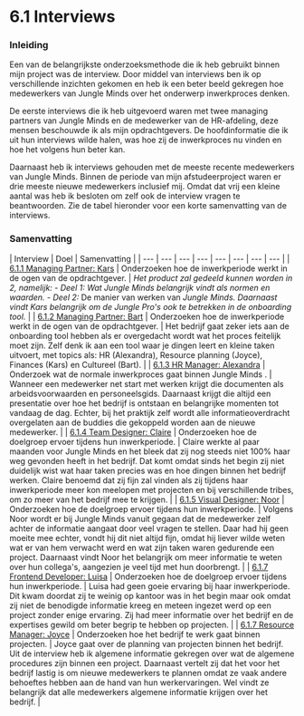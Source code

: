 # 6.1 Interviews

### Inleiding

Een van de belangrijkste onderzoeksmethode die ik heb gebruikt binnen mijn project was de interview. Door middel van interviews ben ik op verschillende inzichten gekomen en heb ik een beter beeld gekregen hoe medewerkers van Jungle Minds over het onderwerp inwerkproces denken. 

De eerste interviews die ik heb uitgevoerd waren met twee managing partners van Jungle Minds en de medewerker van de HR-afdeling, deze mensen beschouwde ik als mijn opdrachtgevers. De hoofdinformatie die ik uit hun interviews wilde halen, was hoe zij de inwerkproces nu vinden en hoe het volgens hun beter kan. 

Daarnaast heb ik interviews gehouden met de meeste recente medewerkers van Jungle Minds. Binnen de periode van mijn afstudeerproject waren er drie meeste nieuwe medewerkers inclusief mij. Omdat dat vrij een kleine aantal was heb ik besloten om zelf ook de interview vragen te beantwoorden. Zie de tabel hieronder voor een korte samenvatting van de interviews.

### Samenvatting

| Interview | Doel | Samenvatting |
| --- | --- | --- | --- | --- | --- | --- | --- |
| [6.1.1 Managing Partner: Kars](6.1.1-managing-partner-kars.md)                                                                                                                                                                                                                                                                                                                                                                                                     | Onderzoeken hoe de inwerkperiode werkt in de ogen van de opdrachtgever.                                                                                                                                                                                                                                  | _Het product zal gedeeld kunnen worden in 2, namelijk: - Deel 1: Wat Jungle Minds belangrijk vindt als normen en waarden. - Deel 2:_ De manier van werken van _Jungle Minds. Daarnaast vindt Kars belangrijk om de Jungle Pro's ook te betrekken in de onboarding tool._ |
| [6.1.2 Managing Partner: Bart](6.1.2-managing-partner-bart.md) | Onderzoeken hoe de inwerkperiode werkt in de ogen van de opdrachtgever.  | Het bedrijf gaat zeker iets aan de onboarding tool hebben als er overgedacht wordt wat het proces feitelijk moet zijn. Zelf denk ik aan een tool waar je dingen leert en kleine taken uitvoert, met topics als: HR \(Alexandra\), Resource planning \(Joyce\), Finances \(Kars\) en Cultureel \(Bart\). |
| [6.1.3 HR Manager: Alexandra](6.1.3-hr-manager-alexandra.md) | Onderzoek wat de normale inwerkproces gaat binnen Jungle Minds . | Wanneer een medewerker net start met werken krijgt die documenten als arbeidsvoorwaarden en personeelsgids. Daarnaast krijgt die altijd een presentatie over hoe het bedrijf is ontstaan en belangrijke momenten tot vandaag de dag. Echter, bij het praktijk zelf wordt alle informatieoverdracht overgelaten aan de buddies die gekoppeld worden aan de nieuwe medewerker.  |
| [6.1.4 Team Designer: Claire](6.1.4-team-designer-claire.md) | Onderzoeken hoe de doelgroep ervoer tijdens hun inwerkperiode.                                         | Claire werkte al paar maanden voor Jungle Minds en het bleek dat zij nog steeds niet 100% haar weg gevonden heeft in het bedrijf. Dat komt omdat sinds het begin zij niet duidelijk wist wat haar taken precies was en hoe dingen binnen het bedrijf werken. Claire benoemd dat zij fijn zal vinden als zij tijdens haar inwerkperiode meer kon meelopen met projecten en bij verschillende tribes, om zo meer van het bedrijf mee te krijgen.  |
| [6.1.5 Visual Designer: Noor](6.1.5-visual-designer-noor.md) | Onderzoeken hoe de doelgroep ervoer tijdens hun inwerkperiode.                                                                                        | Volgens Noor wordt er bij Jungle Minds vanuit gegaan dat de medewerker zelf achter de informatie aangaat door veel vragen te stellen. Daar had hij geen moeite mee echter, vondt hij dit niet altijd fijn, omdat hij liever wilde weten wat er van hem verwacht werd en wat zijn taken waren gedurende een project. Daarnaast vindt Noor het belangrijk om meer informatie te weten over hun collega's, aangezien je veel tijd met hun doorbrengt.  |
| [6.1.7 Frontend Developer: Luisa](6.1.6-frontend-developer-luisa.md) | Onderzoeken hoe de doelgroep ervoer tijdens hun inwerkperiode. | Luisa had geen goeie ervaring bij haar inwerkperiode. Dit kwam doordat zij te weinig op kantoor was in het begin maar ook omdat zij niet de benodigde informatie kreeg en meteen ingezet werd op een project zonder enige ervaring. Zij had meer informatie over het bedrijf en de expertises gewild om beter begrip te hebben op projecten.  |
| [6.1.7 Resource Manager: Joyce](6.1.6-resource-manager-joyce.md)                                  | Onderzoeken hoe het bedrijf te werk gaat binnen projecten. | Joyce gaat over de planning van projecten binnen het bedrijf. Uit de interview heb ik algemene informatie gekregen over wat de algemene procedures zijn binnen een project. Daarnaast vertelt zij dat het voor het bedrijf lastig is om nieuwe medewerkers te plannen omdat ze vaak andere behoeftes hebben aan de hand van hun werkervaringen. Wel vindt ze belangrijk dat alle medewerkers algemene informatie krijgen over het bedrijf.  |

